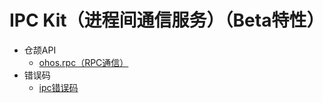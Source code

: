 # IPC Kit（进程间通信服务）（Beta特性）

- 仓颉API
    - [ohos.rpc（RPC通信）](cj-apis-rpc.md)
- 错误码
    - [ipc错误码](cj-errorcode-rpc.md)